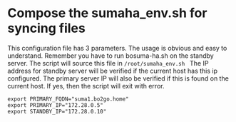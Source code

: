 # Compose the sumaha_env.sh for syncing files 

This configuration file has 3 parameters. The usage is obvious and easy to understand.
Remember you have to run bosuma-ha.sh on the standby server. The script will source this file in 
```/root/sumaha_env.sh ```
The IP address for standby server will be verified if the current host has this ip configured.
The primary server IP will also be verified if this is found on the current host. If yes, then the script will exit with error.


```
export PRIMARY_FQDN="suma1.bo2go.home"
export PRIMARY_IP="172.28.0.5"
export STANDBY_IP="172.28.0.10"
```